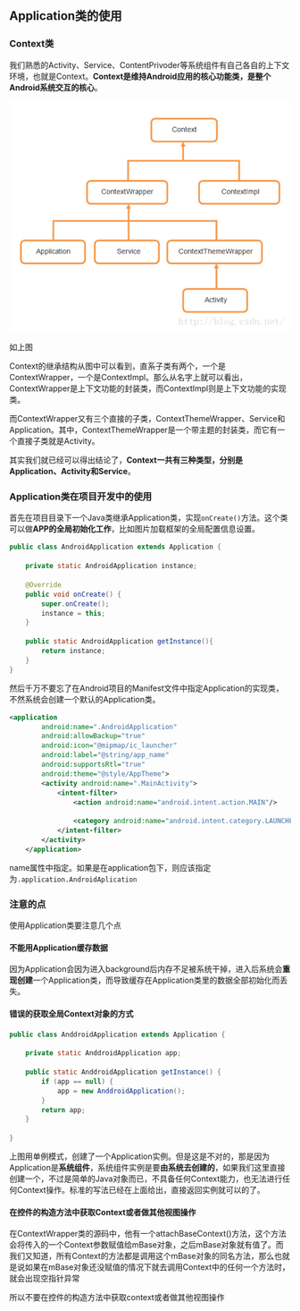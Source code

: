## Application类的使用

### Context类
我们熟悉的Activity、Service、ContentPrivoder等系统组件有自己各自的上下文环境，也就是Context。**Context是维持Android应用的核心功能类，是整个Android系统交互的核心**。

![](image/context0.png)

如上图

Context的继承结构从图中可以看到，直系子类有两个，一个是ContextWrapper，一个是ContextImpl。那么从名字上就可以看出，ContextWrapper是上下文功能的封装类，而ContextImpl则是上下文功能的实现类。

而ContextWrapper又有三个直接的子类，ContextThemeWrapper、Service和Application。其中，ContextThemeWrapper是一个带主题的封装类，而它有一个直接子类就是Activity。

其实我们就已经可以得出结论了，**Context一共有三种类型，分别是Application、Activity和Service**。

### Application类在项目开发中的使用

首先在项目目录下一个Java类继承Application类，实现`onCreate()`方法。这个类可以做**APP的全局初始化工作**，比如图片加载框架的全局配置信息设置。

``` java
public class AndroidApplication extends Application {

    private static AndroidApplication instance;

    @Override
    public void onCreate() {
        super.onCreate();
        instance = this;
    }

    public static AndroidApplication getInstance(){
        return instance;
    }
}

```

然后千万不要忘了在Android项目的Manifest文件中指定Application的实现类，不然系统会创建一个默认的Application类。

``` xml
<application
        android:name=".AndroidApplication"
        android:allowBackup="true"
        android:icon="@mipmap/ic_launcher"
        android:label="@string/app_name"
        android:supportsRtl="true"
        android:theme="@style/AppTheme">
        <activity android:name=".MainActivity">
            <intent-filter>
                <action android:name="android.intent.action.MAIN"/>

                <category android:name="android.intent.category.LAUNCHER"/>
            </intent-filter>
        </activity>
    </application>

```

name属性中指定。如果是在application包下，则应该指定为`.application.AndroidAplication`

### 注意的点

使用Application类要注意几个点

#### 不能用Application缓存数据
因为Application会因为进入background后内存不足被系统干掉，进入后系统会**重现创建**一个Application类，而导致缓存在Application类里的数据全部初始化而丢失。

#### 错误的获取全局Context对象的方式

``` java
public class AnddroidApplication extends Application {

    private static AnddroidApplication app;

    public static AnddroidApplication getInstance() {
        if (app == null) {
            app = new AnddroidApplication();
        }
        return app;
    }

}

```

上图用单例模式，创建了一个Application实例。但是这是不对的，那是因为Application是**系统组件**，系统组件实例是要**由系统去创建的**，如果我们这里直接创建一个，不过是简单的Java对象而已，不具备任何Context能力，也无法进行任何Context操作。标准的写法已经在上面给出，直接返回实例就可以的了。

#### 在控件的构造方法中获取Context或者做其他视图操作

在ContextWrapper类的源码中，他有一个attachBaseContext()方法，这个方法会将传入的一个Context参数赋值给mBase对象，之后mBase对象就有值了。而我们又知道，所有Context的方法都是调用这个mBase对象的同名方法，那么也就是说如果在mBase对象还没赋值的情况下就去调用Context中的任何一个方法时，就会出现空指针异常

所以不要在控件的构造方法中获取context或者做其他视图操作
